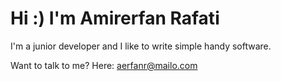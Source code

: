 # Hi :) I'm Amirerfan Rafati
I'm a junior developer and I like to write simple handy software.

Want to talk to me? Here: aerfanr@mailo.com
